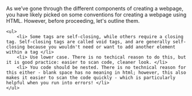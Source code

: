 As we’ve gone through the different components of creating a webpage, you have likely picked on some conventions for creating a webpage using HTML. However, before proceeding, let's outline them.

    <ul>
        <li> Some tags are self-closing, while others require a closing tag. Self-closing tags are called void tags, and are generally self-closing because you wouldn't need or want to add another element within a tag </li>
        <li> Use lower case. There is no techical reason to do this, but it is good practice: easier to scan code, cleaner look. </li>
        <li> You code should be nested. There is no technical reason for this either - blank space has no meaning in html; however, this also makes it easier to scan the code quickly - which is particularly helpful when you run into errors! </li>
    </ul>
